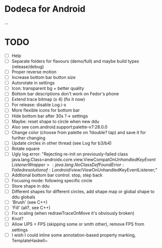 # Dodeca for Android
...
# TODO
- [ ] Help
- [ ] Separate folders for flavours (demo/full) and maybe build types (release/debug)
- [ ] Proper reverse motion
- [ ] Increase bottom bar button size
- [ ] Autorotate in settings
- [ ] Icon: transparent bg + better quality
- [ ] Bottom bar descriptions don't work on Fedor's phone
- [ ] Extend trace bitmap (x 4) (fix it now)
- [ ] For release: disable Log.i-s
- [ ] More flexible icons for bottom bar
- [ ] Hide bottom bar after 30s ?-> settings
- [ ] Maybe: reset shape to circle when new ddu
- [ ] Also see com.android.support:palette-v7:28.0.0
- [ ] Change color (choose from palette on ?double? tap) and save it for further changing
- [ ] Update circles in other thread (see Log for b3/b4)
- [ ] Rotate square
- [ ] Ugly log error: "Rejecting re-init on previously-failed class java.lang.Class<androidx.core.view.ViewCompat$OnUnhandledKeyEventListenerWrapper>: java.lang.NoClassDefFoundError: Failed resolution of: Landroid/view/View$OnUnhandledKeyEventListener;"
- [ ] Addtional bottom bar control: stop, step back
- [ ] Focusing mode: following specific circle
- [ ] Store shape in ddu
- [ ] Different shapes for different circles, add shape map or global shape to ddu globals
- [ ] 'Brush' (see C++)
- [ ] 'Fill' (all?, see C++)
- [ ] Fix scaling (when redrawTraceOnMove it's obviously broken)
- [ ] Knot?
- [ ] Allow UPS > FPS (skipping some or smth other), remove FPS from settings
- [ ] I wish I could inline some annotation-based property marking, TemplateHaskell~
